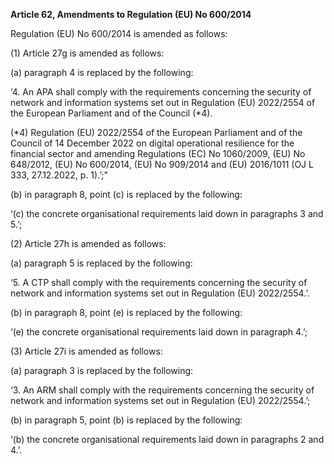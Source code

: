 **Article 62, Amendments to Regulation (EU) No 600/2014**

  


Regulation (EU) No 600/2014 is amended as follows:

  


(1) Article 27g is amended as follows:

(a) paragraph 4 is replaced by the following:

‘4. An APA shall comply with the requirements concerning the security of network and information systems set out in Regulation (EU) 2022/2554 of the European Parliament and of the Council (*4).

(*4) Regulation (EU) 2022/2554 of the European Parliament and of the Council of 14 December 2022 on digital operational resilience for the financial sector and amending Regulations (EC) No 1060/2009, (EU) No 648/2012, (EU) No 600/2014, (EU) No 909/2014 and (EU) 2016/1011 (OJ L 333, 27.12.2022, p. 1).’;"

(b) in paragraph 8, point (c) is replaced by the following:

‘(c) the concrete organisational requirements laid down in paragraphs 3 and 5.’;

  


(2) Article 27h is amended as follows:

(a) paragraph 5 is replaced by the following:

‘5. A CTP shall comply with the requirements concerning the security of network and information systems set out in Regulation (EU) 2022/2554.’.

(b) in paragraph 8, point (e) is replaced by the following:

‘(e) the concrete organisational requirements laid down in paragraph 4.’;

  


(3) Article 27i is amended as follows:

(a) paragraph 3 is replaced by the following:

‘3. An ARM shall comply with the requirements concerning the security of network and information systems set out in Regulation (EU) 2022/2554.’;

(b) in paragraph 5, point (b) is replaced by the following:

‘(b) the concrete organisational requirements laid down in paragraphs 2 and 4.’.
